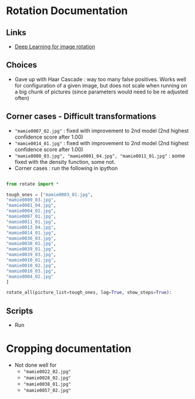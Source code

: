 # Rotation Documentation

## Links

- [Deep Learning for image rotation](https://medium.com/analytics-vidhya/how-to-auto-rotate-the-image-using-deep-learning-c34b2e0e157d)

## Choices

- Gave up with Haar Cascade : way too many false positives. Works well for configuration of a given image, but does not scale when running on a big chunk of pictures (since parameters would need to be re adjusted often)


## Corner cases - Difficult transformations

- `"mamie0007_02.jpg"` : fixed with improvement to 2nd model (2nd highest confidence score after 1.00)
- `"mamie0014_01.jpg"` : fixed with improvement to 2nd model (2nd highest confidence score after 1.00)
- `"mamie0000_03.jpg", "mamie0001_04.jpg", "mamie0011_01.jpg"` : some fixed with the density function, some not.
- Corner cases : run the following in ipython

```python

from rotate import *

tough_ones = ["mamie0003_01.jpg",
"mamie0000_03.jpg",
"mamie0001_04.jpg",
"mamie0004_02.jpg",
"mamie0007_01.jpg",
"mamie0011_01.jpg",
"mamie0013_04.jpg",
"mamie0014_01.jpg",
"mamie0036_03.jpg",
"mamie0038_01.jpg",
"mamie0039_01.jpg",
"mamie0039_03.jpg",
"mamie0010_01.jpg",
"mamie0010_02.jpg",
"mamie0010_03.jpg",
"mamie0004_02.jpg"
]

rotate_all(picture_list=tough_ones, log=True, show_steps=True):

```

## Scripts 

- Run 

# Cropping documentation

- Not done well for
  - `"mamie0022_02.jpg"`
  - `"mamie0028_02.jpg"`
  - `"mamie0038_01.jpg"`
  - `"mamie0057_02.jpg"`

